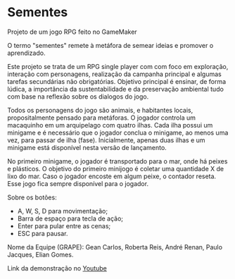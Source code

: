 # Sementes
Projeto de um jogo RPG feito no GameMaker

O termo "sementes" remete à metáfora de semear ideias e promover o aprendizado.

Este projeto se trata de um RPG single player com com foco em exploração, interação com personagens, realização da campanha principal e algumas tarefas secundárias não obrigatórias. Objetivo principal é ensinar, de forma lúdica, a importância da sustentabilidade e da preservação ambiental tudo com base na reflexão sobre os dialogos do jogo. 

Todos os personagens do jogo são animais, e habitantes locais, propositalmente pensado para metáforas. O jogador controla um macaquinho em um arquipelago com quatro ilhas. Cada ilha possui um minigame e é necessário que o jogador conclua o minigame, ao menos uma vez, para passar de ilha (fase). Inicialmente, apenas duas ilhas e um minigame está disponível nesta versão de lançamento. 

No primeiro minigame, o jogador é transportado para o mar, onde há peixes e plásticos. O objetivo do primeiro minijogo é coletar uma quantidade X de lixo do mar. Caso o jogador encoste em algum peixe, o contador reseta. Esse jogo fica sempre disponível para o jogador. 

Sobre os botões:
* A, W, S, D para movimentação;
* Barra de espaço para tecla de ação;
* Enter para pular entre as cenas;
* ESC para pausar.

Nome da Equipe (GRAPE): Gean Carlos, Roberta Reis, André Renan, Paulo Jacques, Elian Gomes.

Link da demonstração no [Youtube](https://youtube.com/)
